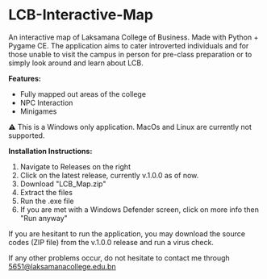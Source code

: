 # LCB-Interactive-Map
An interactive map of Laksamana College of Business. Made with Python + Pygame CE. The application aims to cater introverted individuals and for those unable to visit the campus in person for pre-class preparation or to simply look around and learn about LCB.

**Features:**
- Fully mapped out areas of the college
- NPC Interaction
- Minigames

⚠️ This is a Windows only application. MacOs and Linux are currently not supported.

**Installation Instructions:**
1. Navigate to Releases on the right
2. Click on the latest release, currently v.1.0.0 as of now.
3. Download "LCB_Map.zip"
4. Extract the files
5. Run the .exe file
6. If you are met with a Windows Defender screen, click on more info then "Run anyway"

If you are hesitant to run the application, you may download the source codes (ZIP file) from the v.1.0.0 release and run a virus check.

If any other problems occur, do not hesitate to contact me through 5651@laksamanacollege.edu.bn
